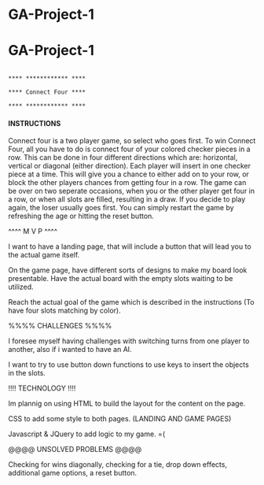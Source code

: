 # GA-Project-1
# GA-Project-1

																		**** ************ ****
																		**** Connect Four ****
																		**** ************ ****



#### INSTRUCTIONS ####

Connect four is a two player game, so select who goes first. To win Connect Four, all you have to do is connect four of your colored checker pieces in a row. This can be done in four different directions which are: horizontal, vertical or diagonal (either direction). Each player will insert in one checker piece at a time. This will give you a chance to either add on to your row, or block the other players chances from getting four in a row. The game can be over on two seperate occasions, when you or the other player get four in a row, or when all slots are filled, resulting in a draw. If you decide to play again, the loser usually goes first. You can simply restart the game by refreshing the age or hitting the reset button.




^^^^ M V P ^^^^

I want to have a landing page, that will include a button that will lead you to the actual game itself.

On the game page, have different sorts of designs to make my board look presentable.
Have the actual board with the empty slots waiting to be utilized.

Reach the actual goal of the game which is described in the instructions (To have four slots matching by color).


%%%% CHALLENGES %%%%

I foresee myself having challenges with switching turns from one  player to another, also if i wanted to have an AI. 

I want to try to use button down functions to use keys to insert the objects in the slots.

!!!! TECHNOLOGY !!!!

Im plannig on using HTML to build the layout for the content on the page.

CSS to add some style to both pages. (LANDING AND GAME PAGES) 

Javascript & JQuery to add logic to my game. =(

@@@@ UNSOLVED PROBLEMS @@@@

Checking for wins diagonally, checking for a tie, drop down effects, additional game options, a reset button. 




